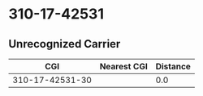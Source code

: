 # 310-17-42531
## Unrecognized Carrier


| CGI | Nearest CGI | Distance |
|-----|-------------|----------|
| 310-17-42531-30 |  | 0.0 |

